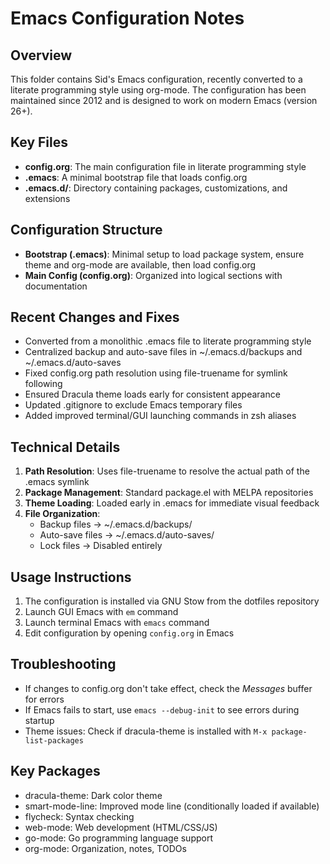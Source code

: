 # Emacs Configuration Notes

## Overview
This folder contains Sid's Emacs configuration, recently converted to a literate programming style using org-mode. The configuration has been maintained since 2012 and is designed to work on modern Emacs (version 26+).

## Key Files
- **config.org**: The main configuration file in literate programming style
- **.emacs**: A minimal bootstrap file that loads config.org
- **.emacs.d/**: Directory containing packages, customizations, and extensions

## Configuration Structure
- **Bootstrap (.emacs)**: Minimal setup to load package system, ensure theme and org-mode are available, then load config.org
- **Main Config (config.org)**: Organized into logical sections with documentation

## Recent Changes and Fixes
- Converted from a monolithic .emacs file to literate programming style
- Centralized backup and auto-save files in ~/.emacs.d/backups and ~/.emacs.d/auto-saves
- Fixed config.org path resolution using file-truename for symlink following
- Ensured Dracula theme loads early for consistent appearance
- Updated .gitignore to exclude Emacs temporary files
- Added improved terminal/GUI launching commands in zsh aliases

## Technical Details
1. **Path Resolution**: Uses file-truename to resolve the actual path of the .emacs symlink
2. **Package Management**: Standard package.el with MELPA repositories
3. **Theme Loading**: Loaded early in .emacs for immediate visual feedback
4. **File Organization**:
   - Backup files → ~/.emacs.d/backups/
   - Auto-save files → ~/.emacs.d/auto-saves/
   - Lock files → Disabled entirely

## Usage Instructions
1. The configuration is installed via GNU Stow from the dotfiles repository
2. Launch GUI Emacs with `em` command
3. Launch terminal Emacs with `emacs` command
4. Edit configuration by opening `config.org` in Emacs

## Troubleshooting
- If changes to config.org don't take effect, check the *Messages* buffer for errors
- If Emacs fails to start, use `emacs --debug-init` to see errors during startup
- Theme issues: Check if dracula-theme is installed with `M-x package-list-packages`

## Key Packages
- dracula-theme: Dark color theme
- smart-mode-line: Improved mode line (conditionally loaded if available)
- flycheck: Syntax checking
- web-mode: Web development (HTML/CSS/JS)
- go-mode: Go programming language support
- org-mode: Organization, notes, TODOs